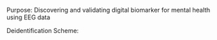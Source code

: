 Purpose: Discovering and validating digital biomarker for mental health using EEG data

Deidentification Scheme: 
